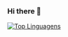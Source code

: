 ### Hi there 👋
<!--![JuanLiraEst Status](https://github-readme-stats.vercel.app/api?username=JuanLiraEst&show_icons=true)-->
[![Top Linguagens](https://github-readme-stats.vercel.app/api/top-langs/?username=JuanLiraEst&layout=compact)](https://github.com/anuraghazra/github-readme-stats)


<!--
**JuanLiraEst/JuanLiraEst** is a ✨ _special_ ✨ repository because its `README.md` (this file) appears on your GitHub profile.

Here are some ideas to get you started:

- 🔭 I’m currently working on ...
- 🌱 I’m currently learning ...
- 👯 I’m looking to collaborate on ...
- 🤔 I’m looking for help with ...
- 💬 Ask me about ...
- 📫 How to reach me: ...
- 😄 Pronouns: ...
- ⚡ Fun fact: ...
-->
